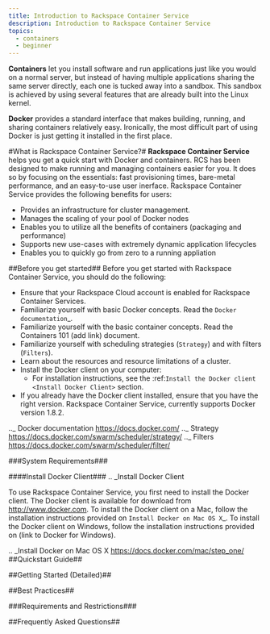 ```yaml
---
title: Introduction to Rackspace Container Service 
description: Introduction to Rackspace Container Service
topics:
  - containers
  - beginner
---
```




**Containers** let you install software and run applications just like you would on a normal server, but instead of having multiple applications sharing the same server directly, each one is tucked away into a sandbox. This sandbox is achieved by using several features that are already built into the Linux kernel.

**Docker** provides a standard interface that makes building, running, and sharing containers relatively easy. Ironically, the most difficult part of using Docker is just getting it installed in the first place.

#What is Rackspace Container Service?#
**Rackspace Container Service** helps you get a quick start with Docker and containers. RCS has been designed to make running and managing containers easier for you. It does so by focusing on the essentials: fast provisioning times, bare-metal performance, and an easy-to-use user inerface. Rackspace Container Service provides the following benefits for users:

* Provides an infrastructure for cluster management.
* Manages the scaling of your pool of Docker nodes 
* Enables you to utilize all the benefits of containers (packaging and performance)
* Supports new use-cases with extremely dynamic application lifecycles
* Enables you to quickly go from zero to a running appliation 
 
##Before you get started##
Before you get started with Rackspace Container Service, you should do the following:

* Ensure that your Rackspace Cloud account is enabled for Rackspace Container Services.
* Familiarize yourself with basic Docker concepts. Read the `Docker documentation`_.
* Familiarize yourself with the basic container concepts. Read the Containers 101 (add link) document.
* Familiarize yourself with scheduling strategies (`Strategy`) and with filters (`Filters`).
* Learn about the resources and resource limitations of a cluster.
* Install the Docker client on your computer:
  * For installation instructions, see the :ref:`Install the Docker client <Install Docker Client>` section.
* If you already have the Docker client installed, ensure that you have the right version. Rackspace Container Service, currently supports Docker version 1.8.2. 

.._ Docker documentation https://docs.docker.com/
.._ Strategy https://docs.docker.com/swarm/scheduler/strategy/
.._ Filters https://docs.docker.com/swarm/scheduler/filter/

###System Requirements###


####Install Docker Client###
.. _Install Docker Client

To use Rackspace Container Service, you first need to install the Docker client.
The Docker client is available for download from http://www.docker.com.
To install the Docker client on a Mac, follow the installation instructions provided on `Install Docker on Mac OS X`_.
To install the Docker client on Windows, follow the installation instructions provided on (link to Docker for Windows).


.. _Install Docker on Mac OS X https://docs.docker.com/mac/step_one/
##Quickstart Guide##


##Getting Started (Detailed)##


##Best Practices##

###Requirements and Restrictions###

##Frequently Asked Questions##





